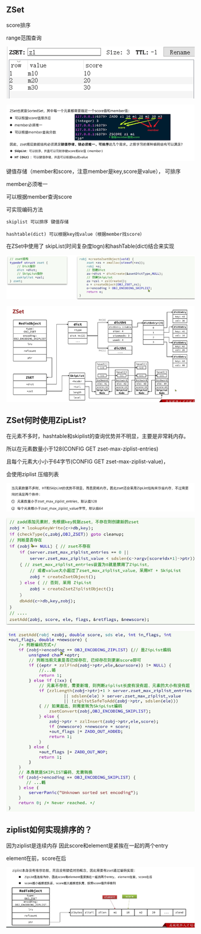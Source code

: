 ZSet
---

score排序 

range范围查询

![img_115.png](img_115.png)

![img_116.png](img_116.png)

键值存储（member和score，注意member是key,score是value）， 可排序

member必须唯一

可以根据member查询score


可实现编码方法

    skiplist 可以排序 键值存储

    hashtable(dict) 可以根据key找value（根据member找score）

在ZSet中使用了 skipList(时间复杂度logn)和hashTable(dict)结合来实现

![img_118.png](img_118.png)


![img_119.png](img_119.png)


ZSet何时使用ZipList?
---

在元素不多时，hashtable和skiplist的查询优势并不明显，主要是非常耗内存。

所以在元素数量小于128(CONFIG GET zset-max-ziplist-entries)

且每个元素大小小于64字节(CONFIG GET zset-max-ziplist-value)，

会使用ziplist 压缩列表

![img_120.png](img_120.png)

![img_121.png](img_121.png)


![img_122.png](img_122.png)

ziplist如何实现排序的？
---

因为ziplist是连续内存 因此score和element是紧挨在一起的两个entry

element在前，score在后

![img_123.png](img_123.png)